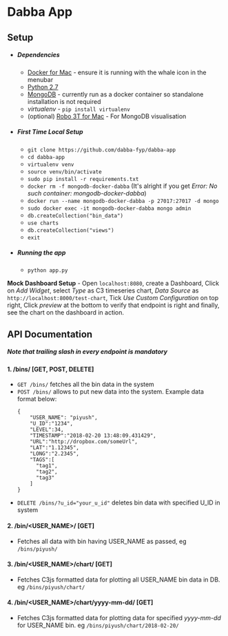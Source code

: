 # Dabba App

## Setup
* ##### Dependencies
    * [Docker for Mac](https://download.docker.com/mac/stable/Docker.dmg) - ensure it is running with the whale icon in the menubar
    * [Python 2.7](https://www.python.org/download/releases/2.7/)
    * [MongoDB](https://www.mongodb.com/) - currently run as a docker container so standalone installation is not required
    * *virtualenv* - `pip install virtualenv`
    * (optional) [Robo 3T for Mac](https://download.robomongo.org/1.2.1/osx/robo3t-1.2.1-darwin-x86_64-3e50a65.dmg) - For MongoDB visualisation

* ##### First Time Local Setup
    * `git clone https://github.com/dabba-fyp/dabba-app`
    * `cd dabba-app`
    * `virtualenv venv`
    * `source venv/bin/activate`
    * `sudo pip install -r requirements.txt`
    * `docker rm -f mongodb-docker-dabba` (It's alright if you get *Error: No such container: mongodb-docker-dabba*)
    * `docker run --name mongodb-docker-dabba -p 27017:27017 -d mongo` 
    * `sudo docker exec -it mongodb-docker-dabba mongo admin`
    * `db.createCollection("bin_data")`
    * `use charts`
    * `db.createCollection("views")`
    * `exit`
* ##### Running the app
    * `python app.py`

**Mock Dashboard Setup** - Open `localhost:8080`, create a Dashboard, Click on *Add Widget*, select *Type* as C3 timeseries chart, *Data Source* as `http://localhost:8000/test-chart`, Tick *Use Custom Configuration* on top right, Click *preview* at the bottom to verify that endpoint is right and finally, see the chart on the dashboard in action.

## API Documentation

##### **Note that trailing slash in every endpoint is mandatory**

#### 1. /bins/ [GET, POST, DELETE]

* `GET /bins/` fetches all the bin data in the system
* `POST /bins/` allows to put new data into the system. Example data format below:
    ```
    { 
        "USER_NAME": "piyush",
        "U_ID":"1234",
        "LEVEL":34,
        "TIMESTAMP":"2018-02-20 13:48:09.431429",
        "URL":"http://dropbox.com/someUrl",
        "LAT":"1.12345",
        "LONG":"2.2345",
        "TAGS":[  
          "tag1",
          "tag2",
          "tag3"
        ]
    }
    
    ```
* `DELETE /bins/?u_id="your_u_id"` deletes bin data with specified U_ID in system

    
    
#### 2. /bin/<USER_NAME>/ [GET]

* Fetches all data with bin having USER_NAME as passed, eg `/bins/piyush/`

#### 3. /bin/<USER_NAME>/chart/ [GET]

* Fetches C3js formatted data for plotting all USER_NAME bin data in DB. eg `/bins/piyush/chart/`

#### 4. /bin/<USER_NAME>/chart/yyyy-mm-dd/ [GET]

* Fetches C3js formatted data for plotting data for specified *yyyy-mm-dd* for USER_NAME bin. eg `/bins/piyush/chart/2018-02-20/`

